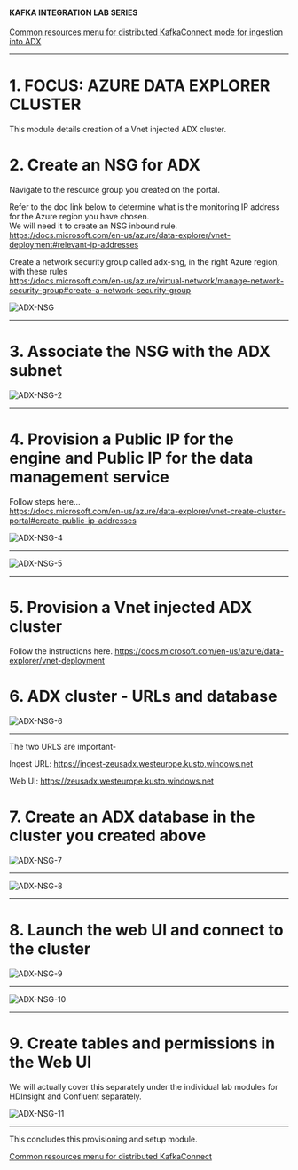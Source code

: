#### KAFKA INTEGRATION LAB SERIES
[Common resources menu for distributed KafkaConnect mode for ingestion into ADX](README.md)
<hr>

# 1. FOCUS: AZURE DATA EXPLORER CLUSTER
This module details creation of a Vnet injected ADX cluster.

# 2. Create an NSG for ADX
Navigate to the resource group you created on the portal.

Refer to the doc link below to determine what is the monitoring IP address for the Azure region you have chosen.<br>
We will need it to create an NSG inbound rule.<br>
https://docs.microsoft.com/en-us/azure/data-explorer/vnet-deployment#relevant-ip-addresses<br>

Create a network security group called adx-sng, in the right Azure region, with these rules<br>
https://docs.microsoft.com/en-us/azure/virtual-network/manage-network-security-group#create-a-network-security-group<br>


![ADX-NSG](../images/adx-nsg.png)
<br><hr>

# 3. Associate the NSG with the ADX subnet
![ADX-NSG-2](../images/02-ADX.png)
<br><hr>

# 4. Provision a Public IP for the engine and Public IP for the data management service

Follow steps here...<br>
https://docs.microsoft.com/en-us/azure/data-explorer/vnet-create-cluster-portal#create-public-ip-addresses

![ADX-NSG-4](../images/04-ADX.png)
<br><hr>

![ADX-NSG-5](../images/05-ADX.png)
<br><hr>

# 5. Provision a Vnet injected ADX cluster
Follow the instructions here.
https://docs.microsoft.com/en-us/azure/data-explorer/vnet-deployment

# 6. ADX cluster - URLs and database

![ADX-NSG-6](../images/06-ADX.png)
<br><hr>

The two URLS are important-

Ingest URL:
https://ingest-zeusadx.westeurope.kusto.windows.net

Web UI:
https://zeusadx.westeurope.kusto.windows.net

# 7. Create an ADX database in the cluster you created above

![ADX-NSG-7](../images/07-ADX.png)
<br><hr>

![ADX-NSG-8](../images/08-ADX.png)
<br><hr>

# 8. Launch the web UI and connect to the cluster

![ADX-NSG-9](../images/09-ADX.png)
<br><hr>


![ADX-NSG-10](../images/10-ADX.png)
<br><hr>

# 9. Create tables and permissions in the Web UI 

We will actually cover this separately under the individual lab modules for HDInsight and Confluent separately.

![ADX-NSG-11](../images/11-ADX.png)
<br><hr>

This concludes this provisioning and setup module.

[Common resources menu for distributed KafkaConnect](README.md)
